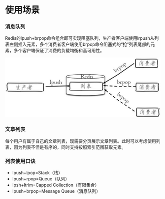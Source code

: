 # 使用场景

### 消息队列

Redis的lpush+brpop命令组合即可实现阻塞队列，生产者客户端使用lrpush从列表左侧插入元素，多个消费者客户端使用brpop命令阻塞式的“抢”列表尾部的元素，多个客户端保证了消费的负载均衡和高可用性。

![](../../.gitbook/assets/image%20%286%29.png)

### 文章列表

每个用户有属于自己的文章列表，现需要分页展示文章列表。此时可以考虑使用列表，因为列表不但是有序的，同时支持按照索引范围获取元素。

### 列表使用口诀

* lpush+lpop=Stack（栈） 
* lpush+rpop=Queue（队列） 
* lpsh+ltrim=Capped Collection（有限集合） 
* lpush+brpop=Message Queue（消息队列）

